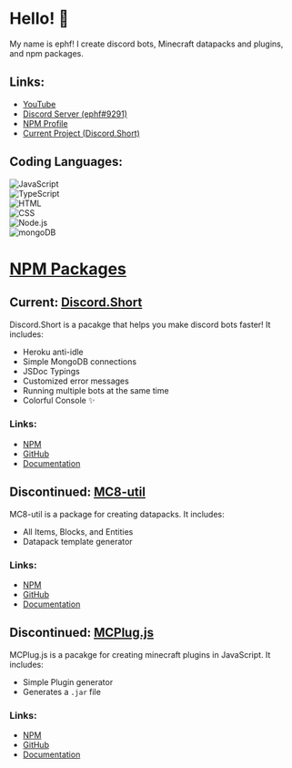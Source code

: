 # Hello! 👋

My name is ephf! I create discord bots, Minecraft datapacks and plugins, and npm packages.

## Links:

* [YouTube](https://www.youtube.com/channel/UCqfHbmI7lEK9vHTF4owbt9w)
* [Discord Server (ephf#9291)](https://discord.gg/9F8HFrdpd6)
* [NPM Profile](https://www.npmjs.com/~ephf)
* [Current Project (Discord.Short)](https://www.npmjs.com/package/discord.short)

## Coding Languages:

<img alt="JavaScript" src="https://img.shields.io/badge/-JavaScript-edb200?style=for-the-badge&logo=javascript&logoColor=white" /><br>
<img alt="TypeScript" src="https://img.shields.io/badge/-TypeScript-008FFF?style=for-the-badge&logo=typescript&logoColor=white" /><br>
<img alt="HTML" src="https://img.shields.io/badge/-HTML-E34F26?style=for-the-badge&logo=html5&logoColor=white" /><br>
<img alt="CSS" src="https://img.shields.io/badge/-CSS-9B18BB?style=for-the-badge&logo=css3&logoColor=white" /><br>
<img alt="Node.js" src="https://img.shields.io/badge/-Node.js-43853d?style=for-the-badge&logo=Node.js&logoColor=white" /><br>
<img alt="mongoDB" src="https://img.shields.io/badge/-mongoDB-4fb23f?style=for-the-badge&logo=mongodb&logoColor=white" /><br>

# [NPM Packages](https://www.npmjs.com/~ephf)

## Current: [Discord.Short](https://www.npmjs.com/package/discord.short)

Discord.Short is a pacakge that helps you make discord bots faster! It includes:

* Heroku anti-idle
* Simple MongoDB connections
* JSDoc Typings
* Customized error messages
* Running multiple bots at the same time
* Colorful Console ✨

### Links:

* [NPM](https://www.npmjs.com/package/discord.short)
* [GitHub](https://github.com/ephf/discord.short)
* [Documentation](https://ephf.gitbook.io/discord-short/)

## Discontinued: [MC8-util](https://www.npmjs.com/package/mc8-util)

MC8-util is a package for creating datapacks. It includes:

* All Items, Blocks, and Entities
* Datapack template generator

### Links:

* [NPM](https://www.npmjs.com/package/mc8-util)
* [GitHub](https://github.com/ephf/mc8)
* [Documentation](https://github.com/ephf/mc8#README.md)

## Discontinued: [MCPlug.js](https://www.npmjs.com/package/mcplug.js)

MCPlug.js is a pacakge for creating minecraft plugins in JavaScript. It includes:

* Simple Plugin generator
* Generates a `.jar` file

### Links: 

* [NPM](https://www.npmjs.com/package/mcplug.js)
* [GitHub](https://github.com/ephf/plug.js)
* [Documentation](https://github.com/ephf/plug.js#README.md)

